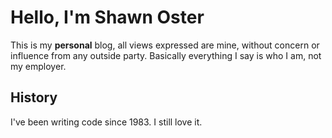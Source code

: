 # Hello, I'm Shawn Oster

This is my **personal** blog, all views expressed are mine, without concern or influence from any outside party. Basically everything I say is who I am, not my employer.

## History

I've been writing code since 1983. I still love it.
